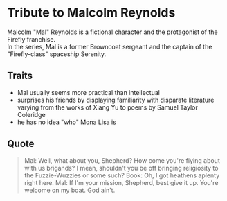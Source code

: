 # Tribute to Malcolm Reynolds
Malcolm "Mal" Reynolds is a fictional character and the protagonist of the Firefly franchise.  
In the series, Mal is a former Browncoat sergeant and the captain of the "Firefly-class" spaceship Serenity.
## Traits
* Mal usually seems more practical than intellectual
* surprises his friends by displaying familiarity with disparate literature varying from the works of Xiang Yu to poems by Samuel Taylor Coleridge
* he has no idea "who" Mona Lisa is
## Quote
> Mal: Well, what about you, Shepherd? How come you're flying about with us brigands? I mean, shouldn't you be off bringing religiosity to the Fuzzie-Wuzzies or some such?
> Book: Oh, I got heathens aplenty right here.
> Mal: If I'm your mission, Shepherd, best give it up. You're welcome on my boat. God ain't.